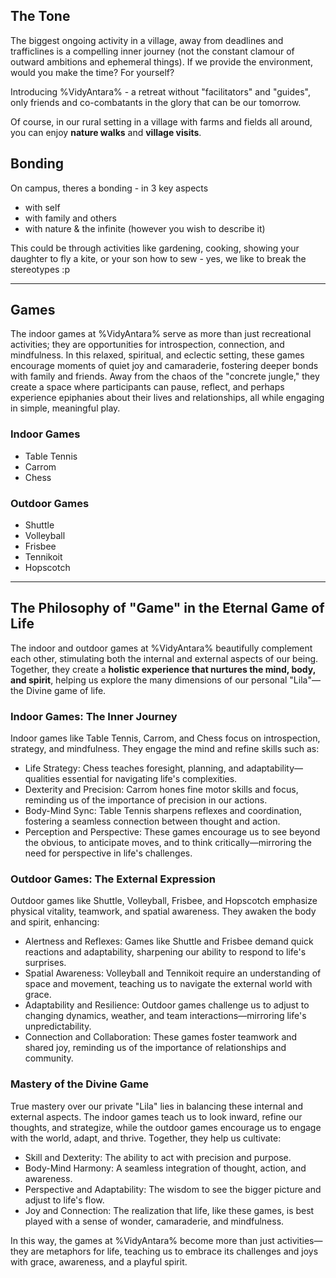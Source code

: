 <!--//meta
About: Activities and bonding experiences at VidyAntara retreat
Description: Explore the activities, games, and bonding opportunities offered at VidyAntara, a rural retreat designed for self-discovery, family connection, and nature immersion.
Primary Keyword: VidyAntara retreat activities
Related Keywords: rural retreat, nature walks, village visits, family bonding, self-discovery
Long-Tail Keywords: activities at VidyAntara retreat, rural retreat bonding experiences, nature and family activities at VidyAntara
Date: August 16, 2025
Date_mr: 2025-08-16
Prompted By: `Imran`
Meta Author: `GitHub Copilot`
//todo: regenerate once AI is reviewed and prompts removed
//meta-->

## The Tone

The biggest ongoing activity in a village, away from deadlines and trafficlines is a compelling inner journey (not the constant clamour of outward ambitions and ephemeral things). If we provide the environment, would you make the time? For yourself?

Introducing %VidyAntara% - a retreat without "facilitators" and "guides", only friends and co-combatants in the glory that can be our tomorrow.

Of course, in our rural setting in a village with farms and fields all around, you can enjoy **nature walks** and **village visits**.

## Bonding

On campus, theres a bonding - in 3 key aspects

* with self
* with family and others
* with nature & the infinite (however you wish to describe it)

This could be through activities like gardening, cooking, showing your daughter to fly a kite, or your son how to sew - yes, we like to break the stereotypes :p

---

## Games

<!--todo: ai recheck from prompt
Can you summarize the purpose of those indoor games - in a relaxed spiritual almost eclectical setting where epiphanies may come, and where away from the bustle of the "concrete jungle", we may see our lives / families in a new light
-->

The indoor games at %VidyAntara% serve as more than just recreational activities; they are opportunities for introspection, connection, and mindfulness. In this relaxed, spiritual, and eclectic setting, these games encourage moments of quiet joy and camaraderie, fostering deeper bonds with family and friends. Away from the chaos of the "concrete jungle," they create a space where participants can pause, reflect, and perhaps experience epiphanies about their lives and relationships, all while engaging in simple, meaningful play.

### Indoor Games

* Table Tennis
* Carrom
* Chess

### Outdoor Games

* Shuttle
* Volleyball
* Frisbee
* Tennikoit
* Hopscotch

---

## The Philosophy of "Game" in the Eternal Game of Life

<!--todo: ai recheck from prompt
Now, could you compare the indoor games and outdoor as stimulating the internal and external aspects of our being?

Skill, Dexterity, Body-mind sync, life strategy, alertness, spatial awareness, reflexes, adaptability, perception and perspective etc

And the many many aspects it takes to have true mastery over our own private "Lila" the Divine game
-->

The indoor and outdoor games at %VidyAntara% beautifully complement each other, stimulating both the internal and external aspects of our being. Together, they create a **holistic experience that nurtures the mind, body, and spirit**, helping us explore the many dimensions of our personal "Lila"—the Divine game of life.

### Indoor Games: The Inner Journey

Indoor games like Table Tennis, Carrom, and Chess focus on introspection, strategy, and mindfulness. They engage the mind and refine skills such as:

* Life Strategy: Chess teaches foresight, planning, and adaptability—qualities essential for navigating life's complexities.
* Dexterity and Precision: Carrom hones fine motor skills and focus, reminding us of the importance of precision in our actions.
* Body-Mind Sync: Table Tennis sharpens reflexes and coordination, fostering a seamless connection between thought and action.
* Perception and Perspective: These games encourage us to see beyond the obvious, to anticipate moves, and to think critically—mirroring the need for perspective in life's challenges.

### Outdoor Games: The External Expression

Outdoor games like Shuttle, Volleyball, Frisbee, and Hopscotch emphasize physical vitality, teamwork, and spatial awareness. They awaken the body and spirit, enhancing:

* Alertness and Reflexes: Games like Shuttle and Frisbee demand quick reactions and adaptability, sharpening our ability to respond to life's surprises.
* Spatial Awareness: Volleyball and Tennikoit require an understanding of space and movement, teaching us to navigate the external world with grace.
* Adaptability and Resilience: Outdoor games challenge us to adjust to changing dynamics, weather, and team interactions—mirroring life's unpredictability.
* Connection and Collaboration: These games foster teamwork and shared joy, reminding us of the importance of relationships and community.

### Mastery of the Divine Game

True mastery over our private "Lila" lies in balancing these internal and external aspects. The indoor games teach us to look inward, refine our thoughts, and strategize, while the outdoor games encourage us to engage with the world, adapt, and thrive. Together, they help us cultivate:

* Skill and Dexterity: The ability to act with precision and purpose.
* Body-Mind Harmony: A seamless integration of thought, action, and awareness.
* Perspective and Adaptability: The wisdom to see the bigger picture and adjust to life's flow.
* Joy and Connection: The realization that life, like these games, is best played with a sense of wonder, camaraderie, and mindfulness.

In this way, the games at %VidyAntara% become more than just activities—they are metaphors for life, teaching us to embrace its challenges and joys with grace, awareness, and a playful spirit.
